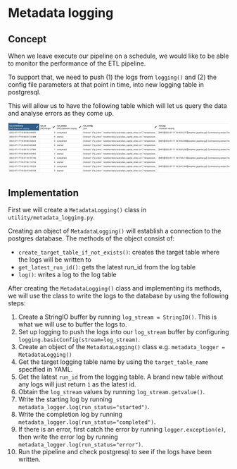 # Metadata logging 

## Concept 

When we leave execute our pipeline on a schedule, we would like to be able to monitor the performance of the ETL pipeline. 

To support that, we need to push (1) the logs from `logging()` and (2) the config file parameters at that point in time, into new logging table in postgresql. 

This will allow us to have the following table which will let us query the data and analyse errors as they come up. 

![images/logging.png](images/logging.png)

## Implementation 

First we will create a `MetadataLogging()` class in `utility/metadata_logging.py`. 

Creating an object of `MetadataLogging()` will establish a connection to the postgres database. The methods of the object consist of: 
- `create_target_table_if_not_exists()`: creates the target table where the logs will be written to 
- `get_latest_run_id()`: gets the latest run_id from the log table 
- `log()`: writes a log to the log table 

After creating the `MetadataLogging()` class and implementing its methods, we will use the class to write the logs to the database by using the following steps: 

1. Create a StringIO buffer by running `log_stream = StringIO()`. This is what we will use to buffer the logs to. 
2. Set up logging to push the logs into our `log_stream` buffer by configuring `logging.basicConfig(stream=log_stream)`. 
3. Create an object of the `MetadataLogging()` class e.g. `metadata_logger = MetadataLogging()` 
4. Get the target logging table name by using the `target_table_name` specified in YAML. 
5. Get the latest `run_id` from the logging table. A brand new table without any logs will just return `1` as the latest id. 
6. Obtain the `log_stream` values by running `log_stream.getvalue()`.  
7. Write the starting log by running `metadata_logger.log(run_status="started")`. 
8. Write the completion log by running `metadata_logger.log(run_status="completed")`. 
9. If there is an error, first catch the error by running `logger.exception(e)`, then write the error log by running `metadata_logger.log(run_status="error")`. 
10. Run the pipeline and check postgresql to see if the logs have been written. 
